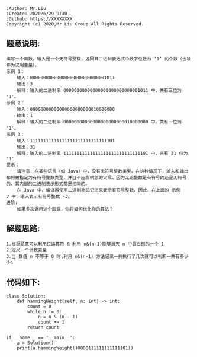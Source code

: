     :Author: Mr.Liu
    :Create: 2020/6/29 9:30
    :Github: https://XXXXXXXX
    Copyright (c) 2020,Mr.Liu Group All Rights Reserved.

## 题意说明:
    编写一个函数，输入是一个无符号整数，返回其二进制表达式中数字位数为 ‘1’ 的个数（也被称为汉明重量）。
    示例 1：
        输入：00000000000000000000000000001011
        输出：3
        解释：输入的二进制串 00000000000000000000000000001011 中，共有三位为 '1'。
    示例 2：
        输入：00000000000000000000000010000000
        输出：1
        解释：输入的二进制串 00000000000000000000000010000000 中，共有一位为 '1'。
    示例 3：
        输入：11111111111111111111111111111101
        输出：31
        解释：输入的二进制串 11111111111111111111111111111101 中，共有 31 位为 '1'
    提示：
        请注意，在某些语言（如 Java）中，没有无符号整数类型。在这种情况下，输入和输出都将被指定为有符号整数类型，并且不应影响您的实现，因为无论整数是有符号的还是无符号的，其内部的二进制表示形式都是相同的。
        在 Java 中，编译器使用二进制补码记法来表示有符号整数。因此，在上面的 示例 3 中，输入表示有符号整数 -3。
    进阶:
        如果多次调用这个函数，你将如何优化你的算法？

## 解题思路:
    1.根据题意可以利用位运算符 & 利用 n&(n-1)能够消灭 n 中最右侧的一个 1
    2.定义一个计数变量
    3.当 数值 n 不等于 0 时,利用 n&(n-1) 方法记录一共执行了几次就可以判断一共有多少个1

## 代码如下:
    class Solution:
        def hammingWeight(self, n: int) -> int:
            count = 0
            while n != 0:
                n = n & (n - 1)
                count += 1
            return count
    
    if __name__ == '__main__':
        a = Solution()
        print(a.hammingWeight(10000111111111111101))